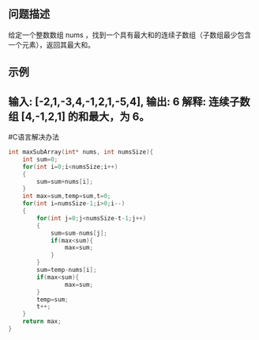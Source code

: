 问题描述
-------------

给定一个整数数组 nums ，找到一个具有最大和的连续子数组（子数组最少包含一个元素），返回其最大和。

示例
-------------
输入: [-2,1,-3,4,-1,2,1,-5,4],
输出: 6
解释: 连续子数组 [4,-1,2,1] 的和最大，为 6。
----------
#C语言解决办法
```c
int maxSubArray(int* nums, int numsSize){
    int sum=0;
    for(int i=0;i<numsSize;i++)
    {
        sum=sum+nums[i];
    }
    int max=sum,temp=sum,t=0;
    for(int i=numsSize-1;i>0;i--)
    {
        for(int j=0;j<numsSize-t-1;j++)
        {
            sum=sum-nums[j];
            if(max<sum){
                max=sum;
            }
        }
        sum=temp-nums[i];
        if(max<sum){
                max=sum;
        }
        temp=sum;
        t++;
    }
    return max;
}
```
